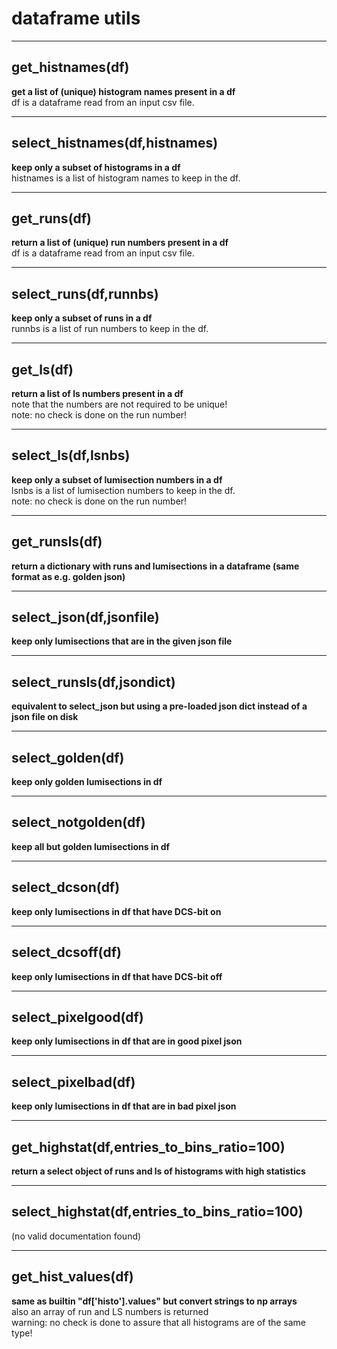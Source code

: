 # dataframe utils  
  
- - -    
## get_histnames(df)  
**get a list of (unique) histogram names present in a df**  
df is a dataframe read from an input csv file.  
  
- - -    
## select_histnames(df,histnames)  
**keep only a subset of histograms in a df**  
histnames is a list of histogram names to keep in the df.  
  
- - -    
## get_runs(df)  
**return a list of (unique) run numbers present in a df**  
df is a dataframe read from an input csv file.  
  
- - -    
## select_runs(df,runnbs)  
**keep only a subset of runs in a df**  
runnbs is a list of run numbers to keep in the df.  
  
- - -    
## get_ls(df)  
**return a list of ls numbers present in a df**  
note that the numbers are not required to be unique!  
note: no check is done on the run number!  
  
- - -    
## select_ls(df,lsnbs)  
**keep only a subset of lumisection numbers in a df**  
lsnbs is a list of lumisection numbers to keep in the df.  
note: no check is done on the run number!  
  
- - -    
## get_runsls(df)  
**return a dictionary with runs and lumisections in a dataframe (same format as e.g. golden json)**  
  
- - -    
## select_json(df,jsonfile)  
**keep only lumisections that are in the given json file**  
  
- - -    
## select_runsls(df,jsondict)  
**equivalent to select_json but using a pre-loaded json dict instead of a json file on disk**  
  
- - -    
## select_golden(df)  
**keep only golden lumisections in df**  
  
- - -    
## select_notgolden(df)  
**keep all but golden lumisections in df**  
  
- - -    
## select_dcson(df)  
**keep only lumisections in df that have DCS-bit on**  
  
- - -    
## select_dcsoff(df)  
**keep only lumisections in df that have DCS-bit off**  
  
- - -    
## select_pixelgood(df)  
**keep only lumisections in df that are in good pixel json**  
  
- - -    
## select_pixelbad(df)  
**keep only lumisections in df that are in bad pixel json**  
  
- - -    
## get_highstat(df,entries_to_bins_ratio=100)  
**return a select object of runs and ls of histograms with high statistics**  
  
- - -    
## select_highstat(df,entries_to_bins_ratio=100)  
(no valid documentation found)  
  
- - -    
## get_hist_values(df)  
**same as builtin "df['histo'].values" but convert strings to np arrays**  
also an array of run and LS numbers is returned  
warning: no check is done to assure that all histograms are of the same type!  
  
